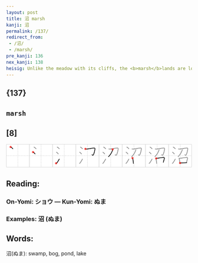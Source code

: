 ```yaml
---
layout: post
title: 沼 marsh
kanji: 沼
permalink: /137/
redirect_from:
 - /沼/
 - /marsh/
pre_kanji: 136
nex_kanji: 138
heisig: Unlike the meadow with its cliffs, the <b>marsh</b>lands are low and near a source of <i>water</i> that feeds them until they get soggy through and through. Why certain land becomes <b>marshy</b> is probably due to the fact that it felt thirsty, and so tried its best to <i>seduce</i> the <i>water</i> over to its side. But, like most inordinate <i>seductions</i>, the last state of the victim is worse than the first. Hence the slushy <b>marsh</b>.
---
```


## {137}

## `marsh`

## [8]

<div class="stroke"><img src="../images/E6B2BC.png" /></div>

## Reading:

### On-Yomi: ショウ &mdash; Kun-Yomi: ぬま

### Examples: 沼 (ぬま)

## Words:

沼(ぬま): swamp, bog, pond, lake
